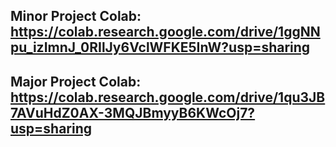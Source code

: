 Minor Project Colab: https://colab.research.google.com/drive/1ggNNpu_izImnJ_0RIlJy6VclWFKE5InW?usp=sharing
---
Major Project Colab: https://colab.research.google.com/drive/1qu3JB7AVuHdZ0AX-3MQJBmyyB6KWcOj7?usp=sharing
---

